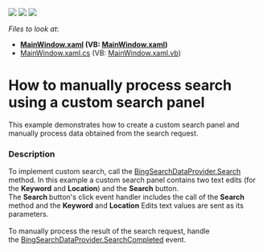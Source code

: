 <!-- default badges list -->
![](https://img.shields.io/endpoint?url=https://codecentral.devexpress.com/api/v1/VersionRange/128571708/21.1.5%2B)
[![](https://img.shields.io/badge/Open_in_DevExpress_Support_Center-FF7200?style=flat-square&logo=DevExpress&logoColor=white)](https://supportcenter.devexpress.com/ticket/details/T189413)
[![](https://img.shields.io/badge/📖_How_to_use_DevExpress_Examples-e9f6fc?style=flat-square)](https://docs.devexpress.com/GeneralInformation/403183)
<!-- default badges end -->
<!-- default file list -->
*Files to look at*:

* **[MainWindow.xaml](./CS/MapControl_SearchPanel/MainWindow.xaml) (VB: [MainWindow.xaml](./VB/MapControl_SearchPanel/MainWindow.xaml))**
* [MainWindow.xaml.cs](./CS/MapControl_SearchPanel/MainWindow.xaml.cs) (VB: [MainWindow.xaml.vb](./VB/MapControl_SearchPanel/MainWindow.xaml.vb))
<!-- default file list end -->
# How to manually process search using a custom search panel


This example demonstrates how to create a custom search panel and manually process data obtained from the search request.


<h3>Description</h3>

<p>To implement custom search, call the&nbsp;<a href="https://documentation.devexpress.com/#WPF/DevExpressXpfMapBingSearchDataProvider_Searchtopic">BingSearchDataProvider.Search</a> method. In this example a custom search panel contains two text edits (for the <strong>Keyword</strong> and <strong>Location</strong>) and the <strong>Search</strong> button.<br />The <strong>Search </strong>button's click event handler includes&nbsp;the call of the <strong>Search</strong> method and&nbsp;the <strong>Keyword</strong> and <strong>Location</strong> Edits text values are sent as its parameters.<br /><br />To manually process the&nbsp;result of the search request, handle the&nbsp;<a href="https://documentation.devexpress.com/#WPF/clsDevExpressXpfMapBingSearchDataProvidertopic">BingSearchDataProvider.SearchCompleted</a> event.</p>

<br/>


